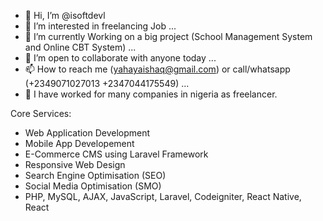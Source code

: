 - 👋 Hi, I’m @isoftdevl
- 👀 I’m interested in freelancing Job ...
- 🌱 I’m currently Working on a big project (School Management System and Online CBT System) ...
- 💞️ I’m open to collaborate with anyone today ...
- 📫 How to reach me  (yahayaishaq@gmail.com) or call/whatsapp (+2349071027013 +2347044175549) ...
- 💞️ I have worked for many companies in nigeria as freelancer.

Core Services: 

- Web Application Development
- Mobile App Developement
- E-Commerce CMS using Laravel Framework
- Responsive Web Design
- Search Engine Optimisation (SEO) 
- Social Media Optimisation (SMO)
- PHP, MySQL, AJAX, JavaScript, Laravel, Codeigniter, React Native, React 

<!---
Get in touch with me today and lets discuss on your projects.
--->
